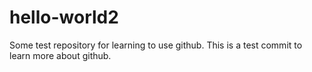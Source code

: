 # hello-world2
Some test repository for learning to use github.
This is a test commit to learn more about github.
